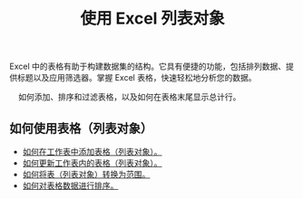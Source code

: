 ﻿---
title: 使用 Excel 列表对象
second_title: Documen
linktitle: 列表对象
type: docs
url: /zh/list-objects/
aliases: [/working-with-list-objects/,/working-with-list-object-or-table/]
keywords: Add, delete, update, and get a list object(table) into an Excel worksheet
description: Aspose.Cells Cloud REST API 支持在 Excel 工作表中添加、删除、更新和获取列表对象（表格）。SDK 支持多种开发语言，包括 Android、C#、Go、Java、NodeJS、Perl、PHP、Python、Ruby 和 Swift。
weight: 100
kwords: Excel, Office 云, REST API, 电子表格, PDF, CSV, Json, Markdown, ListObjects
---
Excel 中的表格有助于构建数据集的结构。它具有便捷的功能，包括排列数据、提供标题以及应用筛选器。掌握 Excel 表格，快速轻松地分析您的数据。

&nbsp;&nbsp;&nbsp;&nbsp;如何添加、排序和过滤表格，以及如何在表格末尾显示总计行。

## 如何使用表格（列表对象）
  
- [如何在工作表中添加表格（列表对象）。](/cells/zh/add-a-list-object-or-table-inside-the-worksheet/)
- [如何更新工作表内的表格（列表对象）。](/cells/zh/update-a-list-object-or-table-inside-the-worksheet/)
- [如何将表（列表对象）转换为范围。](/cells/zh/convert-list-object-or-table-to-range/)
- [如何对表格数据进行排序。](/cells/zh/sort-table-data/)
